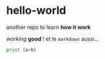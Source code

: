 # hello-world
another repo to learn __how it work__

*working* **good** !
et le `markdown` aussi...
```python
print (a+b)
```
